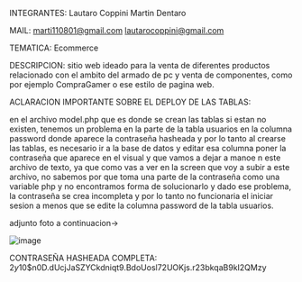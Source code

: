 INTEGRANTES:
Lautaro Coppini
Martin Dentaro

MAIL:
marti110801@gmail.com
lautarocoppini@gmail.com

TEMATICA:
Ecommerce

DESCRIPCION:
sitio web ideado para la venta de diferentes productos relacionado con el ambito del armado de pc y venta de componentes, como por ejemplo CompraGamer o ese estilo de pagina web.

ACLARACION IMPORTANTE SOBRE EL DEPLOY DE LAS TABLAS:

en el archivo model.php que es donde se crean las tablas si estan no existen, tenemos un problema en la parte de la tabla usuarios en la columna password donde aparece la contraseña hasheada y por lo tanto al crearse las tablas, es necesario ir a la base de datos y editar esa columna poner la contraseña que aparece en el visual y que vamos a dejar a manoe n este archivo de texto, ya que como vas a ver en la screen que voy a subir a este archivo, no sabemos por que toma una parte de la contraseña como una variable php y no encontramos forma de solucionarlo y dado ese problema, la contraseña se crea incompleta y por lo tanto no funcionaria el iniciar sesion a menos que se edite la columna password de la tabla usuarios.

adjunto foto a continuacion->

![image](https://github.com/MartinD11/TPEweb/assets/137624161/615fe4a5-a5fa-43dd-890f-c957b0cec9d5)

CONTRASEÑA HASHEADA COMPLETA: $2y$10$n0D.dUcjJaSZYCkdniqt9.BdoUosl72UOKjs.r23bkqaB9kI2QMzy


